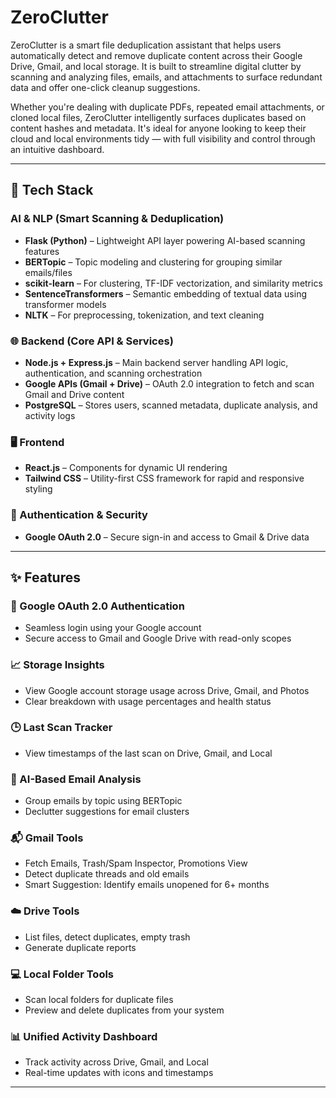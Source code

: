 # ZeroClutter

ZeroClutter is a smart file deduplication assistant that helps users automatically detect and remove duplicate content across their Google Drive, Gmail, and local storage. It is built to streamline digital clutter by scanning and analyzing files, emails, and attachments to surface redundant data and offer one-click cleanup suggestions.

Whether you're dealing with duplicate PDFs, repeated email attachments, or cloned local files, ZeroClutter intelligently surfaces duplicates based on content hashes and metadata. It's ideal for anyone looking to keep their cloud and local environments tidy — with full visibility and control through an intuitive dashboard.

---

## 🧠 Tech Stack

### AI & NLP (Smart Scanning & Deduplication)
- **Flask (Python)** – Lightweight API layer powering AI-based scanning features
- **BERTopic** – Topic modeling and clustering for grouping similar emails/files
- **scikit-learn** – For clustering, TF-IDF vectorization, and similarity metrics
- **SentenceTransformers** – Semantic embedding of textual data using transformer models
- **NLTK** – For preprocessing, tokenization, and text cleaning

### 🌐 Backend (Core API & Services)
- **Node.js + Express.js** – Main backend server handling API logic, authentication, and scanning orchestration
- **Google APIs (Gmail + Drive)** – OAuth 2.0 integration to fetch and scan Gmail and Drive content
- **PostgreSQL** – Stores users, scanned metadata, duplicate analysis, and activity logs

### 🖥️ Frontend
- **React.js** – Components for dynamic UI rendering
- **Tailwind CSS** – Utility-first CSS framework for rapid and responsive styling

### 🔐 Authentication & Security
- **Google OAuth 2.0** – Secure sign-in and access to Gmail & Drive data

---

## ✨ Features

### 🔐 Google OAuth 2.0 Authentication
- Seamless login using your Google account
- Secure access to Gmail and Google Drive with read-only scopes

### 📈 Storage Insights
- View Google account storage usage across Drive, Gmail, and Photos
- Clear breakdown with usage percentages and health status

### 🕒 Last Scan Tracker
- View timestamps of the last scan on Drive, Gmail, and Local

### 🧠 AI-Based Email Analysis
- Group emails by topic using BERTopic
- Declutter suggestions for email clusters

### 📬 Gmail Tools
- Fetch Emails, Trash/Spam Inspector, Promotions View
- Detect duplicate threads and old emails
- Smart Suggestion: Identify emails unopened for 6+ months

### ☁️ Drive Tools
- List files, detect duplicates, empty trash
- Generate duplicate reports

### 💻 Local Folder Tools
- Scan local folders for duplicate files
- Preview and delete duplicates from your system

### 📊 Unified Activity Dashboard
- Track activity across Drive, Gmail, and Local
- Real-time updates with icons and timestamps

---
